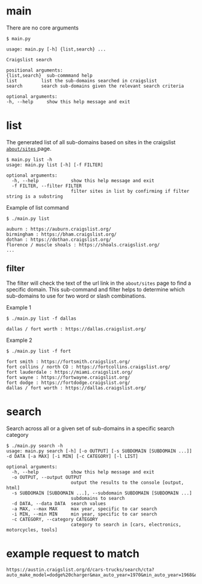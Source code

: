 # main

There are no core arguments

```
$ main.py

usage: main.py [-h] {list,search} ...

Craigslist search

positional arguments:
{list,search}  sub-commmand help
list         list the sub-domains searched in craigslist
search       search sub-domains given the relevant search criteria

optional arguments:
-h, --help     show this help message and exit
```

# list

The generated list of all sub-domains based on sites in the craigslist [`about/sites` ](https://www.craigslist.org/about/sites) page.

```
$ main.py list -h
usage: main.py list [-h] [-f FILTER]

optional arguments:
  -h, --help            show this help message and exit
  -f FILTER, --filter FILTER
                        filter sites in list by confirming if filter string is a substring
```

Example of list command
```
$ ./main.py list

auburn : https://auburn.craigslist.org/
birmingham : https://bham.craigslist.org/
dothan : https://dothan.craigslist.org/
florence / muscle shoals : https://shoals.craigslist.org/
...
```

## filter

The filter will check the text of the url link in the `about/sites` page to find a specific domain. This sub-command and filter helps to determine which sub-domains to use for two word or slash combinations.

Example 1
```
$ ./main.py list -f dallas

dallas / fort worth : https://dallas.craigslist.org/
```

Example 2
```
$ ./main.py list -f fort

fort smith : https://fortsmith.craigslist.org/
fort collins / north CO : https://fortcollins.craigslist.org/
fort lauderdale : https://miami.craigslist.org/
fort wayne : https://fortwayne.craigslist.org/
fort dodge : https://fortdodge.craigslist.org/
dallas / fort worth : https://dallas.craigslist.org/
```

# search

Search across all or a given set of sub-domains in a specific search category

```aidl
$ ./main.py search -h
usage: main.py search [-h] [-o OUTPUT] [-s SUBDOMAIN [SUBDOMAIN ...]] -d DATA [-a MAX] [-i MIN] [-c CATEGORY] [-l LIST]

optional arguments:
  -h, --help            show this help message and exit
  -o OUTPUT, --output OUTPUT
                        output the results to the console [output, html]
  -s SUBDOMAIN [SUBDOMAIN ...], --subdomain SUBDOMAIN [SUBDOMAIN ...]
                        subdomains to search
  -d DATA, --data DATA  search values
  -a MAX, --max MAX     max year, specific to car search
  -i MIN, --min MIN     min year, specific to car search
  -c CATEGORY, --category CATEGORY
                        category to search in [cars, electronics, motorcycles, tools]

```

# example request to match
```
https://austin.craigslist.org/d/cars-trucks/search/cta?auto_make_model=dodge%20charger&max_auto_year=1970&min_auto_year=1968&query=dodge
```
